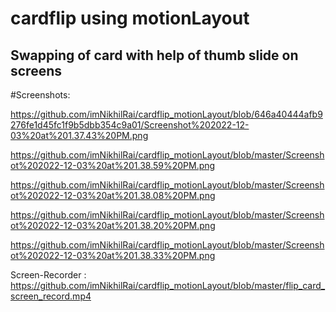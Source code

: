 # cardflip using motionLayout

## Swapping of card with help of thumb slide on screens

#Screenshots:

https://github.com/imNikhilRai/cardflip_motionLayout/blob/646a40444afb9276fe1d45fc1f9b5dbb354c9a01/Screenshot%202022-12-03%20at%201.37.43%20PM.png

https://github.com/imNikhilRai/cardflip_motionLayout/blob/master/Screenshot%202022-12-03%20at%201.38.59%20PM.png

https://github.com/imNikhilRai/cardflip_motionLayout/blob/master/Screenshot%202022-12-03%20at%201.38.08%20PM.png

https://github.com/imNikhilRai/cardflip_motionLayout/blob/master/Screenshot%202022-12-03%20at%201.38.20%20PM.png

https://github.com/imNikhilRai/cardflip_motionLayout/blob/master/Screenshot%202022-12-03%20at%201.38.33%20PM.png


Screen-Recorder :
https://github.com/imNikhilRai/cardflip_motionLayout/blob/master/flip_card_screen_record.mp4
